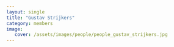 ```yaml
---
layout: single
title: "Gustav Strijkers"
category: members
image:
   cover: /assets/images/people/people_gustav_strijkers.jpg
---
```



